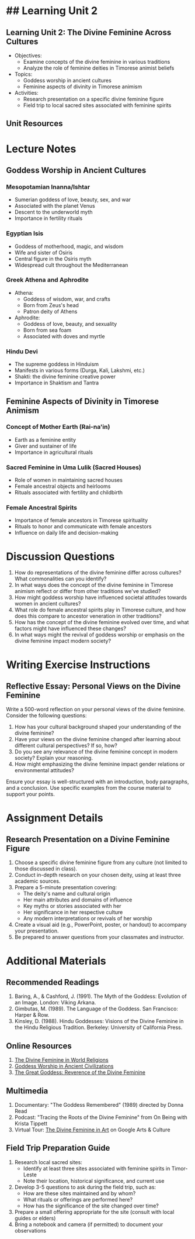 # ## Learning Unit 2

## Learning Unit 2: The Divine Feminine Across Cultures
- Objectives:
  * Examine concepts of the divine feminine in various traditions
  * Analyze the role of feminine deities in Timorese animist beliefs
- Topics:
  * Goddess worship in ancient cultures
  * Feminine aspects of divinity in Timorese animism
- Activities:
  * Research presentation on a specific divine feminine figure
  * Field trip to local sacred sites associated with feminine spirits

## Unit Resources

# Lecture Notes

## Goddess Worship in Ancient Cultures

### Mesopotamian Inanna/Ishtar
- Sumerian goddess of love, beauty, sex, and war
- Associated with the planet Venus
- Descent to the underworld myth
- Importance in fertility rituals

### Egyptian Isis
- Goddess of motherhood, magic, and wisdom
- Wife and sister of Osiris
- Central figure in the Osiris myth
- Widespread cult throughout the Mediterranean

### Greek Athena and Aphrodite
- Athena:
  * Goddess of wisdom, war, and crafts
  * Born from Zeus's head
  * Patron deity of Athens
- Aphrodite:
  * Goddess of love, beauty, and sexuality
  * Born from sea foam
  * Associated with doves and myrtle

### Hindu Devi
- The supreme goddess in Hinduism
- Manifests in various forms (Durga, Kali, Lakshmi, etc.)
- Shakti: the divine feminine creative power
- Importance in Shaktism and Tantra

## Feminine Aspects of Divinity in Timorese Animism

### Concept of Mother Earth (Rai-na'in)
- Earth as a feminine entity
- Giver and sustainer of life
- Importance in agricultural rituals

### Sacred Feminine in Uma Lulik (Sacred Houses)
- Role of women in maintaining sacred houses
- Female ancestral objects and heirlooms
- Rituals associated with fertility and childbirth

### Female Ancestral Spirits
- Importance of female ancestors in Timorese spirituality
- Rituals to honor and communicate with female ancestors
- Influence on daily life and decision-making

# Discussion Questions

1. How do representations of the divine feminine differ across cultures? What commonalities can you identify?
2. In what ways does the concept of the divine feminine in Timorese animism reflect or differ from other traditions we've studied?
3. How might goddess worship have influenced societal attitudes towards women in ancient cultures?
4. What role do female ancestral spirits play in Timorese culture, and how does this compare to ancestor veneration in other traditions?
5. How has the concept of the divine feminine evolved over time, and what factors might have influenced these changes?
6. In what ways might the revival of goddess worship or emphasis on the divine feminine impact modern society?

# Writing Exercise Instructions

## Reflective Essay: Personal Views on the Divine Feminine

Write a 500-word reflection on your personal views of the divine feminine. Consider the following questions:

1. How has your cultural background shaped your understanding of the divine feminine?
2. Have your views on the divine feminine changed after learning about different cultural perspectives? If so, how?
3. Do you see any relevance of the divine feminine concept in modern society? Explain your reasoning.
4. How might emphasizing the divine feminine impact gender relations or environmental attitudes?

Ensure your essay is well-structured with an introduction, body paragraphs, and a conclusion. Use specific examples from the course material to support your points.

# Assignment Details

## Research Presentation on a Divine Feminine Figure

1. Choose a specific divine feminine figure from any culture (not limited to those discussed in class).
2. Conduct in-depth research on your chosen deity, using at least three academic sources.
3. Prepare a 5-minute presentation covering:
   - The deity's name and cultural origin
   - Her main attributes and domains of influence
   - Key myths or stories associated with her
   - Her significance in her respective culture
   - Any modern interpretations or revivals of her worship
4. Create a visual aid (e.g., PowerPoint, poster, or handout) to accompany your presentation.
5. Be prepared to answer questions from your classmates and instructor.

# Additional Materials

## Recommended Readings

1. Baring, A., & Cashford, J. (1991). The Myth of the Goddess: Evolution of an Image. London: Viking Arkana.
2. Gimbutas, M. (1989). The Language of the Goddess. San Francisco: Harper & Row.
3. Kinsley, D. (1988). Hindu Goddesses: Visions of the Divine Feminine in the Hindu Religious Tradition. Berkeley: University of California Press.

## Online Resources

1. [The Divine Feminine in World Religions](https://www.patheos.com/library/the-divine-feminine)
2. [Goddess Worship in Ancient Civilizations](https://www.ancient.eu/article/1026/goddess-worship-in-ancient-civilizations/)
3. [The Great Goddess: Reverence of the Divine Feminine](https://www.metmuseum.org/toah/hd/godz/hd_godz.htm)

## Multimedia

1. Documentary: "The Goddess Remembered" (1989) directed by Donna Read
2. Podcast: "Tracing the Roots of the Divine Feminine" from On Being with Krista Tippett
3. Virtual Tour: [The Divine Feminine in Art](https://artsandculture.google.com/story/the-divine-feminine-in-art/dgVBHpEEXi5tKA) on Google Arts & Culture

## Field Trip Preparation Guide

1. Research local sacred sites:
   - Identify at least three sites associated with feminine spirits in Timor-Leste
   - Note their location, historical significance, and current use
2. Develop 3-5 questions to ask during the field trip, such as:
   - How are these sites maintained and by whom?
   - What rituals or offerings are performed here?
   - How has the significance of the site changed over time?
3. Prepare a small offering appropriate for the site (consult with local guides or elders)
4. Bring a notebook and camera (if permitted) to document your observations